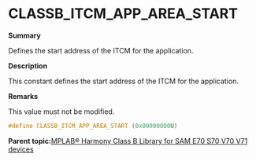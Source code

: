 # CLASSB\_ITCM\_APP\_AREA\_START

**Summary**

Defines the start address of the ITCM for the application.

**Description**

This constant defines the start address of the ITCM for the application.

**Remarks**

This value must not be modified.

```c
#define CLASSB_ITCM_APP_AREA_START (0x00000000U)
```

**Parent topic:**[MPLAB® Harmony Class B Library for SAM E70 S70 V70 V71 devices](GUID-85C09776-46F4-43A4-9FA5-26997226A3EA.md)

